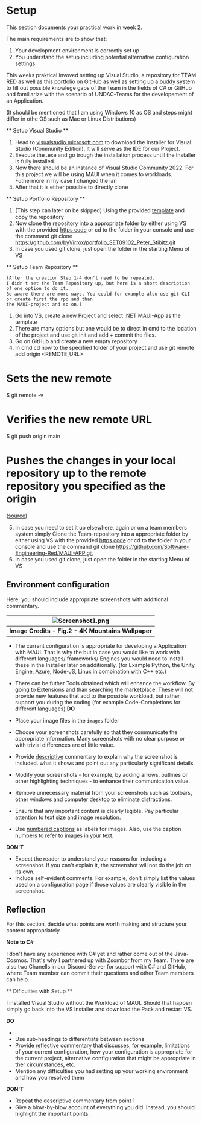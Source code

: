 # Setup

This section documents your practical work in week 2.

The main requirements are to show that:

1. Your development environment is correctly set up
2. You understand the setup including potential alternative configuration settings

This weeks praktical invoved setting up Visual Studio, a repository for TEAM RED
as well as this portfolio on GitHub as well as setting up a buddy system to
fill out possible knowlege gaps of the Team in the fields of C# or GitHub and familiarize 
with the scenario of UNDAC-Teams for the developement of an Application. 

(It should be mentioned that I am using Windows 10 as OS and steps might differ
in othe OS such as Mac or Linux Distributions)
 
 ** Setup Visual Studio **

 1. Head to [visualstudio.microsoft.com](https://visualstudio.microsoft.com/free-developer-offers/)
    to download the Installer for Visual Studio (Community Edition). It will serve as the IDE for our Project.
 2. Execute the .exe and go trough the installation process untill the Installer is 
    fully installed. 
 3. Now there should be an instance of Visual Studio Community 2022. For this project 
    we will be using MAUI when it comes to workloads. Futhermore in my case I changed 
    the lan
 4. After that it is either possible to directly clone 

** Setup Portfolio Repository ** 

  1. (This step can later on be skipped) Using the provided [template](https://github.com/edinburgh-napier/SET09102_portfolio/tree/main) 
     and copy the repository 
  2. Now clone the repository into a appropriate folder by either using VS with the provided 
     [https code](https://github.com/byVirrox/portfolio_SET09102_Peter_Stibitz.git) or cd to the folder in your console and use the command git clone 
     https://github.com/byVirrox/portfolio_SET09102_Peter_Stibitz.git 
  3. In case you used git clone, just open the folder in the starting Menu of VS

** Setup Team Repository ** 

    (After the creation Step 1-4 don't need to be repeated.
    I didn't set the Team Repository up, but here is a short description of one option to do it.
    Be aware there are more ways. You could for example also use git CLI or create first the rpo and than
    the MAUI-project and so on.)
   1. Go into VS, create a new Project and select .NET MAUI-App as the template
   2. There are many options but one would be to direct in cmd to
      the location of the project and use git init and add + commit the files.
   3. Go on GitHub and create a new empty repository
   4. In cmd cd now to the specified folder of your project and use 
    git remote add origin <REMOTE_URL>
# Sets the new remote
$ git remote -v
# Verifies the new remote URL
$ git push origin main
# Pushes the changes in your local repository up to the remote repository you specified as the origin

([source](https://docs.github.com/en/migrations/importing-source-code/using-the-command-line-to-import-source-code/adding-locally-hosted-code-to-github))
    
  5. In case you need to set it up elsewhere, again or on a team members system simply 
     Clone the Team-repository into a appropriate folder by either using VS with the provided 
     [https code](https://github.com/Software-Engineering-Red/MAUI-APP.git) or cd to the folder in your console and use the command 
     git clone https://github.com/Software-Engineering-Red/MAUI-APP.git
  6. In case you used git clone, just open the folder in the starting Menu of VS




## Environment configuration

Here, you should include appropriate screenshots with additional commentary. 


| ![Screenshot1.png](../images/Screenshot1.png) |
|:--:|
| <b>Image Credits - Fig.2 - 4K Mountains Wallpaper</b>|

* The current configuration is appropriate for developing a Application with MAUI.
  That is why the 
  but in case you would like to work with different languages/ frameworks/ Engines 
  you would need to install these in the Installer later on additionally. 
  (for Example Python, the Unity Engine, Azure, Node-JS, Linux in combination with C++ etc.) 



* There can be futher Tools obtained which will enhance the workflow. By going to Extensions
  and than searching the marketplace. These will not provide new features that add to
  the possible workload, but rather support you during the coding (for example Code-Completions
  for different languages)
**DO**

* Place your image files in the `images` folder
* Choose your screenshots carefully so that they communicate the appropriate information.
  Many screenshots with no clear purpose or with trivial differences are of little value.
* Provide <ins>descriptive</ins> commentary to explain why the screenshot is included. 
  what it shows and point out any particularly significant details.
* Modify your screenshots - for example, by adding arrows, outlines or other highlighting 
  techniques - to enhance their communication value.
* Remove unnecessary material from your screenshots such as toolbars, other windows and 
  computer desktop to eliminate distractions.
* Ensure that any important content is clearly legible. Pay particular attention to text
  size and image resolution.
* Use [numbered captions](https://towardsdev.com/3-ways-to-add-a-caption-to-an-image-using-markdown-f2ca30562be6) 
  as labels for images. Also, use the caption numbers to refer to images in your text.

**DON'T**

* Expect the reader to understand your reasons for including a screenshot. If you can't
  explain it, the screenshot will not do the job on its own.
* Include self-evident comments. For example, don't simply list the values used on a
  configuration page if those values are clearly visible in the screenshot.

## Reflection

For this section, decide what points are worth making and structure your content 
appropriately.


**Note to C#**

I don't have any experience with C# yet and rather come out of the Java-Cosmos.
That's why I partnered up with Zsombor from my Team. There are also two Chanells in our 
Discord-Server for support with C# and GitHub, where Team member can commit their 
questions and other Team members can help. 

** Dificulties with Setup **

I installed Visual Studio without the Workload of MAUI. Should that happen simply go back 
into the VS Installer and download the Pack and restart VS.


**DO**


* 
* Use sub-headings to differentiate between sections
* Provide <ins>reflective</ins> commentary that discusses, for example, limitations of
  your current configuration, how your configuration is appropriate for the current 
  project, alternative configuration that might be appropriate in ther circumstances, 
  etc.
* Mention any difficulties you had setting up your working environment and how you 
  resolved them

**DON'T**

* Repeat the descriptive commentary from point 1
* Give a blow-by-blow account of everything you did. Instead, you should highlight 
  the important points.
